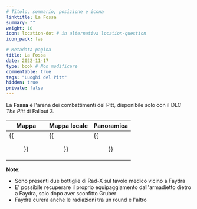 ```yaml
---
# Titolo, sommario, posizione e icona
linktitle: La Fossa
summary: ""
weight: 10
icon: location-dot # in alternativa location-question
icon_pack: fas

# Metadata pagina
title: La Fossa
date: 2022-11-17
type: book # Non modificare
commentable: true
tags: "Luoghi del Pitt"
hidden: true
private: false 
---
```


<div class="fo3">

La **Fossa** è l'arena dei combattimenti del Pitt, disponibile solo con il DLC *The Pitt* di Fallout 3.

| Mappa | Mappa locale | Panoramica |
| ----- | ------------ | ---------- |
|  {{<figure src="fo3/The_Mill_loc 1.webp">}}    |  {{<figure src="fo3/The_Hole_loc.webp">}}           |   {{<figure src="fo3/The_Hole.webp">}}        | 



**Note**:
- Sono presenti due bottiglie di Rad-X sul tavolo medico vicino a Faydra
- E' possibile recuperare il proprio equipaggiamento dall'armadietto dietro a Faydra, solo dopo aver sconfitto Gruber
- Faydra curerà anche le radiazioni tra un round e l'altro

</div>
